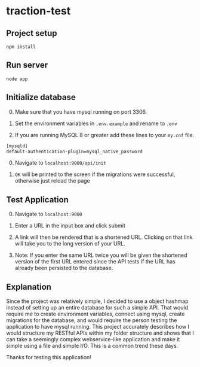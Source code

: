 # traction-test

## Project setup
```
npm install
```

## Run server

```
node app
```

## Initialize database

0. Make sure that you have mysql running on port 3306.

0. Set the environment variables in `.env.example` and rename to `.env`

0. If you are running MySQL 8 or greater add these lines to your `my.cnf` file.

```bash
[mysqld]
default-authentication-plugin=mysql_native_password
```

0. Navigate to `localhost:9000/api/init`

0. `OK` will be printed to the screen if the migrations were successful, otherwise just reload the page

## Test Application

0. Navigate to `localhost:9000`

0. Enter a URL in the input box and click submit

0. A link will then be rendered that is a shortened URL. Clicking on that link will take you to the long version of your URL.

0. Note: If you enter the same URL twice you will be given the shortened version of the first URL entered since the API tests if the URL has already been persisted to the database.

## Explanation

Since the project was relatively simple, I decided to use a object hashmap instead of setting up an entire database for such a simple API.
That would require me to create environment variables, connect using mysql, create migrations for the database, and would require the person testing
the application to have mysql running. This project accurately describes how I would structure my RESTful APIs within my folder structure and shows that
I can take a seemingly complex webservice-like application and make it simple using a file and simple I/O. This is a common trend these days.

Thanks for testing this application!
